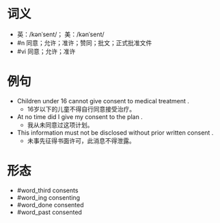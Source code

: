 # 词义
- 英：/kənˈsent/； 美：/kənˈsent/
- #n 同意；允许；准许；赞同；批文；正式批准文件
- #vi 同意；允许；准许
# 例句
- Children under 16 cannot give consent to medical treatment .
	- 16岁以下的儿童不得自行同意接受治疗。
- At no time did I give my consent to the plan .
	- 我从未同意过这项计划。
- This information must not be disclosed without prior written consent .
	- 未事先征得书面许可，此消息不得泄露。
# 形态
- #word_third consents
- #word_ing consenting
- #word_done consented
- #word_past consented
